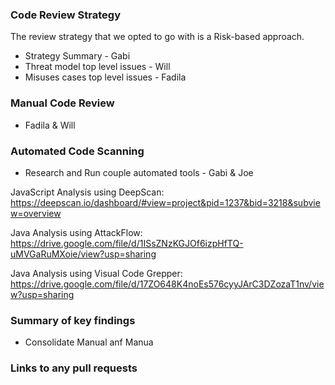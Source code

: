### Code Review Strategy 
The review strategy that we opted to go with is a Risk-based approach.
  * Strategy Summary - Gabi  
  * Threat model top level issues - Will
  * Misuses cases top level issues - Fadila

### Manual Code Review
  * Fadila & Will
  
### Automated Code Scanning
  * Research and Run couple automated tools - Gabi & Joe 
  
  JavaScript Analysis using DeepScan:
  https://deepscan.io/dashboard/#view=project&pid=1237&bid=3218&subview=overview
  
  Java Analysis using AttackFlow:
  https://drive.google.com/file/d/1ISsZNzKGJOf6izpHfTQ-uMVGaRuMXoie/view?usp=sharing
  
  Java Analysis using Visual Code Grepper:
  https://drive.google.com/file/d/17ZO648K4noEs576cyyJArC3DZozaT1nv/view?usp=sharing
  
  
### Summary of key findings
  * Consolidate Manual anf Manua
### Links to any pull requests
